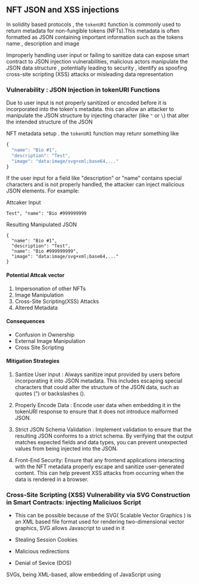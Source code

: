 ## NFT JSON and XSS injections

In solidity based protocols , the `tokenURI` function is commonly used to return metadata for non-fungible tokens (NFTs).This metadata is often formatted as JSON containing important information such as the tokens name , description and image 

Improperly handling user input or failing to sanitize data can expose smart contract to JSON injection vulnerabilities, malicious actors manipulate the JSON data structure , potentially leading to security , identify as spoofing cross-site scripting (XSS) attacks or misleading data representation

### Vulnerability : JSON Injection in tokenURI Functions

Due to user input is not properly sanitized or encoded before it is incorporated into the token's metadata. this can allow an attacker to manipulate the JSON structure by injecting character (like `"` or `\`) that alter the intended structure of the JSON

NFT metadata setup . the `tokenURI` function may retunr something like

```javascript
{
  "name": "Bio #1",
  "description": "Test",
  "image": "data:image/svg+xml;base64,..."
}
```

If the user input for a field like "description" or "name" contains special characters and is not properly handled, the attacker can inject malicious JSON elements. For example:

Attcaker Input

```
Test", "name": "Bio #999999999
```

Resulting Manipulated JSON

```
{
  "name": "Bio #1",
  "description": "Test",
  "name": "Bio #999999999",
  "image": "data:image/svg+xml;base64,..."
}
```

#### Potential Attcak vector

1. Impersonation of other NFTs
2. Image Manipulation
3. Cross-Site Scripting(XSS) Attacks
4. Altered Metadata

#### Consequences 
- Confusion in Ownership 
- External Image Manipulation
- Cross Site Scripting

#### Mitigation Strategies
1. Santize User input : Always sanitize input provided by users before incorporating it into JSON metadata. This includes escaping special characters that could alter the structure of the JSON data, such as quotes (") or backslashes (\).

2. Properly Encode Data : Encode user data when embedding it in the tokenURI response to ensure that it does not introduce malformed JSON. 

3. Strict JSON Schema Validation : Implement validation to ensure that the resulting JSON conforms to a strict schema. By verifying that the output matches expected fields and data types, you can prevent unexpected values from being injected into the JSON.

4. Front-End Security: Ensure that any frontend applications interacting with the NFT metadata properly escape and sanitize user-generated content. This can help prevent XSS attacks from occurring when the data is rendered in a browser.


### Cross-Site Scripting (XSS) Vulnerability via SVG Construction in Smart Contracts: injecting Maliciuos Script

- This can be possible because of the SVG( Scalable Vector Graphics ) is an XML based file format used for rendering two-dimensional vector graphics, SVG allows Javascript to used in it 

- Stealing Session Cookies
- Malicious redirections
- Denial of Sevice (DOS)

SVGs, being XML-based, allow embedding of JavaScript using <script> tags or other inline event handlers (e.g., onload, onclick).

Example of Malicious XSS via SVG Contruction 
```solidity
contract MaliciousERC20 is ERC20 {
    constructor() ERC20("Malicious Token", "<svg><script>alert('XSS');</script></svg>") {}
}
```

Interaction With NFT Contract

```solidity
contract NFTTokenURIScaffold {
    function constructTokenURI(address asset) public view returns (string memory) {
        string memory svg = NFTSVG.constructSVG(ERC20(asset).symbol());
        return svg;
    }
}
```
#### Mitigation Strategies
1. Avoid Using User-Provided Input in SVGs: One of the simplest solutions is to avoid including user-provided input (like ERC20 symbols) in the generated SVGs. Instead, use hardcoded values or restrict the input sources to trusted entities.

2. Sanitize Inout Before Including it in SVG: Although Solidity lacks a native sanitization library, external systems (such as off-chain services) could sanitize the input before passing it to the smart contract

3. Validation Inputs Rigorously: Implement validation logic to ensure that symbols and other user-provided inputs do not contain malicious characters (e.g., <, >, or ")

4. Escape Dangerous Character in SVG Construction: 
If dynamic data must be included in SVGs, escape potentially dangerous characters before including them in the SVG construction.